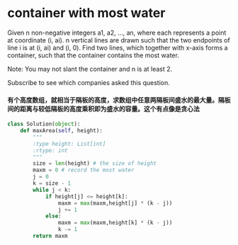 # container with most water

Given n non-negative integers a1, a2, ..., an, where each represents a point at coordinate (i, ai). n vertical lines are drawn such that the two endpoints of line i is at (i, ai) and (i, 0). Find two lines, which together with x-axis forms a container, such that the container contains the most water.

Note: You may not slant the container and n is at least 2.

Subscribe to see which companies asked this question.

#### 有个高度数组，就相当于隔板的高度，求数组中任意两隔板间盛水的最大量。隔板间的距离与较低隔板的高度乘积即为盛水的容量。这个有点像是贪心法

```python
class Solution(object):
    def maxArea(self, height):
        """
        :type height: List[int]
        :rtype: int
        """
        size = len(height) # the size of height
        maxm = 0 # record the most water
        j = 0
        k = size - 1
        while j < k:
            if height[j] <= height[k]:
                maxm = max(maxm,height[j] * (k - j))
                j += 1
            else:
                maxm = max(maxm,height[k] * (k - j))
                k -= 1
        return maxm
```
